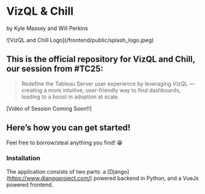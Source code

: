 # VizQL & Chill

by Kyle Massey and Will Perkins

!\[VizQL and Chill Logo\](/frontend/public/splash_logo.jpeg)

## This is the official repository for VizQL and Chill, our session from #TC25:


> Redefine the Tableau Server user experience by leveraging VizQL — creating a more intuitive, user-friendly way to find dashboards, leading to a boost in adoption at scale.


\[Video of Session Coming Soon!!\]

## Here’s how you can get started!

Feel free to borrow/steal anything you find! 😁

### Installation

The application consists of two parts: a \[Django\](<https://www.djangoproject.com/>) powered backend in Python, and a VueJs powered frontend.